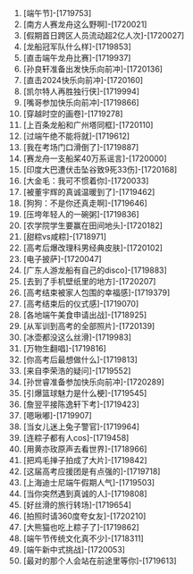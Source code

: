 
1. [端午节]-[1719753]
1. [南方人赛龙舟这么野啊]-[1720021]
1. [假期首日跨区人员流动超2亿人次]-[1720027]
1. [龙船冠军队什么样]-[1719853]
1. [直击端午龙舟比赛]-[1719937]
1. [孙良轩准备出发快乐向前冲]-[1720136]
1. [直击2024快乐向前冲]-[1720160]
1. [凯尔特人再胜独行侠]-[1719994]
1. [嘴哥参加快乐向前冲]-[1719866]
1. [穿越时空的画卷]-[1719278]
1. [上百条龙船和广州塔同框]-[1720110]
1. [过端午绝不能将就]-[1719612]
1. [我在考场门口滑倒了]-[1719887]
1. [赛龙舟一支船桨40万系谣言]-[1720000]
1. [印度大巴遭伏击坠谷致9死33伤]-[1720168]
1. [大金毛：我可不惯着你]-[1720033]
1. [被董宇辉的真诚温暖到了]-[1719462]
1. [狗狗：不是你还真走啊]-[1719646]
1. [压垮年轻人的一碗粥]-[1719836]
1. [农学院学生要赢在田间地头]-[1720182]
1. [甜粽vs咸粽]-[1718971]
1. [高考后爆改理科男经典皮肤]-[1720102]
1. [电子披萨]-[1720047]
1. [广东人游龙船有自己的disco]-[1719883]
1. [去到了手机壁纸里的地方]-[1720207]
1. [高考结束被家人包围的幸福感]-[1719379]
1. [高考结束后的仪式感]-[1719070]
1. [各地端午美食申请出战]-[1718925]
1. [从军训到高考的全部照片]-[1720139]
1. [冰壶都没这么丝滑]-[1719983]
1. [万物生翻唱]-[1719816]
1. [你高考后最想做什么]-[1719813]
1. [来自李荣浩的疑问]-[1719552]
1. [孙世睿准备参加快乐向前冲]-[1720289]
1. [引爆篮球魅力是什么梗]-[1719545]
1. [詹翌平接陈逸轩下考]-[1719423]
1. [嗯啾嘟]-[1719907]
1. [当女儿迷上兔子警官]-[1719964]
1. [连粽子都有人cos]-[1719458]
1. [用黄亦玫原声去看世界]-[1718966]
1. [把鸡毛掸子拍成了大片]-[1719842]
1. [这届高考应援团是有点强的]-[1719718]
1. [上海迪士尼端午假期人气]-[1719503]
1. [当你突然遇到真诚的人]-[1719808]
1. [好丝滑的旅行转场]-[1719654]
1. [拍照时请360度夸女友]-[1720210]
1. [大熊猫也吃上粽子了]-[1719862]
1. [端午节传统文化真不少]-[1718311]
1. [端午新中式挑战]-[1720053]
1. [最对的那个人会站在前途里等你]-[1719613]